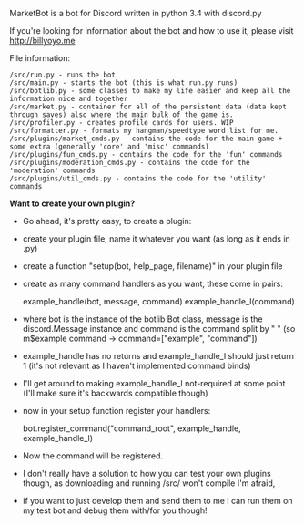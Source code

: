 
MarketBot is a bot for Discord written in python 3.4 with discord.py

If you're looking for information about the bot and how to use it, please visit http://billyoyo.me

File information:

    /src/run.py - runs the bot
    /src/main.py - starts the bot (this is what run.py runs)
    /src/botlib.py - some classes to make my life easier and keep all the information nice and together
    /src/market.py - container for all of the persistent data (data kept through saves) also where the main bulk of the game is.
    /src/profiler.py - creates profile cards for users. WIP
    /src/formatter.py - formats my hangman/speedtype word list for me.
    /src/plugins/market_cmds.py - contains the code for the main game + some extra (generally 'core' and 'misc' commands)
    /src/plugins/fun_cmds.py - contains the code for the 'fun' commands
    /src/plugins/moderation_cmds.py - contains the code for the 'moderation' commands
    /src/plugins/util_cmds.py - contains the code for the 'utility' commands


**Want to create your own plugin?**

  * Go ahead, it's pretty easy, to create a plugin:
  * create your plugin file, name it whatever you want (as long as it ends in .py)
  * create a function "setup(bot, help_page, filename)" in your plugin file
  * create as many command handlers as you want, these come in pairs: 
  
    example_handle(bot, message, command)
    example_handle_l(command)
    
  * where bot is the instance of the botlib Bot class, message is the discord.Message instance and command is the command split by " "
  (so m$example command -> command=["example", "command"])
  * example\_handle has no returns and example\_handle\_l should just return 1 (it's not relevant as I haven't implemented command binds)
  * I'll get around to making example\_handle\_l not-required at some point (I'll make sure it's backwards compatible though)
  * now in your setup function register your handlers:
  
    bot.register_command("command_root", example_handle, example_handle_l)
    
  * Now the command will be registered. 
  * I don't really have a solution to how you can test your own plugins though, as downloading and running /src/ won't compile I'm afraid,
  * if you want to just develop them and send them to me I can run them on my test bot and debug them with/for you though!
  
